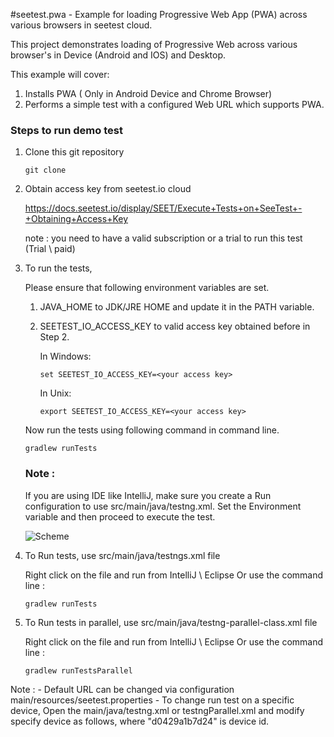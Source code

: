 #seetest.pwa - Example for loading Progressive Web App (PWA) across various browsers in seetest cloud.

This project demonstrates loading of Progressive Web across various browser's in Device (Android and IOS) and Desktop.

This example will cover:

1. Installs PWA ( Only in  Android Device and Chrome Browser)
2. Performs a simple test with a configured Web URL which supports PWA.


### Steps to run demo test

1. Clone this git repository

	```
	git clone
	```

2. Obtain access key from seetest.io cloud

    https://docs.seetest.io/display/SEET/Execute+Tests+on+SeeTest+-+Obtaining+Access+Key

    note :  you need to have a valid subscription or a trial to run this test (Trial \ paid)

3. To run the tests,

    Please ensure that following environment variables are set.

    1. JAVA_HOME to JDK/JRE HOME and update it in the PATH variable.
    2. SEETEST_IO_ACCESS_KEY to valid access key obtained before in Step 2.

        In Windows:

        ```
    	set SEETEST_IO_ACCESS_KEY=<your access key>
    	```

    	In Unix:

    	```
        export SEETEST_IO_ACCESS_KEY=<your access key>
        ```

    Now run the tests using following command in command line.

    ```
    gradlew runTests
    ```

    ### Note :
    If you are using IDE like IntelliJ, make sure you create a Run configuration to use src/main/java/testng.xml.
    Set the Environment variable and then proceed to execute the test.

    ![Scheme](images/IntelliJ_Run_Conf.gif)

4. To Run tests, use src/main/java/testngs.xml file

	Right click on the file and run from IntelliJ \ Eclipse
	Or use the command line :

	```
	gradlew runTests
	```

5. To Run tests in parallel, use src/main/java/testng-parallel-class.xml file

	Right click on the file and run from IntelliJ \ Eclipse
	Or use the command line :

	```
	gradlew runTestsParallel
	```

Note :
       - Default URL can be changed via configuration main/resources/seetest.properties
       - To change run test on a specific device, Open the main/java/testng.xml or testngParallel.xml and modify specify device as follows,
            <parameter name = "deviceId" value="d0429a1b7d24"/> where "d0429a1b7d24" is device id.


